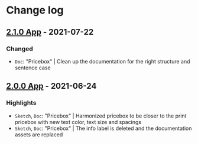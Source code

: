 # Change log

## [2.1.0 App](https://github.com/cake-hub/lidl-app-sketch/tree/v2.1.0) - 2021-07-22

### Changed

* `Doc`: "Pricebox" | Clean up the documentation for the right structure and sentence case


## [2.0.0 App](https://github.com/cake-hub/lidl-app-sketch/tree/v2.0.0) - 2021-06-24

### Highlights

* `Sketch`, `Doc`: "Pricebox" | Harmonized pricebox to be closer to the print pricebox with new text color, text size and spacings
* `Sketch`, `Doc`: "Pricebox" | The info label is deleted and the documentation assets are replaced
